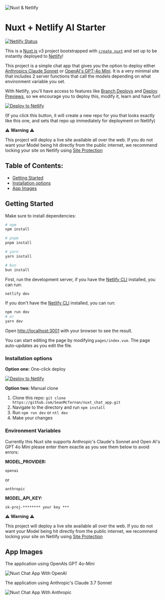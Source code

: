 ![Nuxt & Netlify](https://images.contentstack.io/v3/assets/blt5e93e46bee7dad91/blt653c659fb4ca5d7f/67ec5e4629f0cd5454185bcb/vue-js.png)

# Nuxt + Netlify AI Starter

[![Netlify Status](https://api.netlify.com/api/v1/badges/46648482-644c-4c80-bafb-872057e51b6b/deploy-status)](https://app.netlify.com/sites/next-dev-starter/deploys)

This is a [Nuxt.js](https://nuxt.com/) v3 project bootstrapped with [`create nuxt`](https://github.com/nuxt/cli) and set up to be instantly deployed to [Netlify](https://url.netlify.com/SyTBPVamO)!

This project is a simple chat app that gives you the option to deploy either [Anthropics Claude Sonnet](https://www.anthropic.com/claude) or [OpenAI's GPT-4o Mini](https://openai.com/index/gpt-4o-mini-advancing-cost-efficient-intelligence/). It is a very minimal site that includes 2 server functions that call the models depending on what environment variable you set. 

With Netlify, you'll have access to features like [Branch Deploys](https://docs.netlify.com/site-deploys/overview/#branches-and-deploys) and [Deploy Previews](https://docs.netlify.com/deploy-preview/), so we encourage you to deploy this, modify it, learn and have fun!

[![Deploy to Netlify](https://www.netlify.com/img/deploy/button.svg)](https://app.netlify.com/start/deploy?repository=https://github.com/SeanMcTernan/nuxt_chat_app&utm_source=github&utm_medium=nuxt-chat-app&utm_campaign=solutions-engineering)

(If you click this button, it will create a new repo for you that looks exactly like this one, and sets that repo up immediately for deployment on Netlify)

⚠️ **Warning** ⚠️

This project will deploy a live site available all over the web. If you do not want your Model being hit directly from the public internet, we recommend locking your site on Netlify using [Site Protection](https://docs.netlify.com/security/secure-access-to-sites/site-protection/#basic-password-protection-versus-team-login-protection)

## Table of Contents:

- [Getting Started](#getting-started)
- [Installation options](#installation-options)
- [App Images](#app-images)
  
## Getting Started

Make sure to install dependencies:

```bash
# npm
npm install

# pnpm
pnpm install

# yarn
yarn install

# bun
bun install
```

First, run the development server,
if you have the [Netlify CLI](https://github.com/netlify/cli) installed, you can run:

```bash
netlify dev
```

If you don't have the [Netlify CLI](https://github.com/netlify/cli) installed, you can run:

```bash
npm run dev
# or
yarn dev
```

Open [http://localhost:3001](http://localhost:3001) with your browser to see the result.

You can start editing the page by modifying `pages/index.vue`. The page auto-updates as you edit the file.

### Installation options

**Option one:** One-click deploy

[![Deploy to Netlify](https://www.netlify.com/img/deploy/button.svg)](https://app.netlify.com/start/deploy?repository=https://github.com/SeanMcTernan/nuxt_chat_app&utm_source=github&utm_medium=nuxt-chat-template&utm_campaign=solutions-engineering)

**Option two:** Manual clone

1. Clone this repo: `git clone https://github.com/SeanMcTernan/nuxt_chat_app.git`
2. Navigate to the directory and run `npm install`
3. Run `npm run dev` or `ntl dev`
4. Make your changes

### Environment Variables

Currently this Nuxt site supports Anthropic's Claude's Sonnet and Open AI's GPT 4o Mini please enter them exactle as you see them below to avoid errors:

**MODEL_PROVIDER:** 
```
openai
```
or 

```
anthropic
```

**MODEL_API_KEY:** 
```
sk-proj-******** your key ***
```
⚠️ **Warning** ⚠️

This project will deploy a live site available all over the web. If you do not want your Model being hit directly from the public internet, we recommend locking your site on Netlify using [Site Protection](https://docs.netlify.com/security/secure-access-to-sites/site-protection/#basic-password-protection-versus-team-login-protection)

## App Images

The application using OpenAIs GPT 4o-Mini

![Nuxt Chat App With OpenAI](https://images.contentstack.io/v3/assets/blt5e93e46bee7dad91/blt126186d633b3f891/67ec5c075ea260b63ecd4fe7/Screenshot_2025-04-01_at_16.48.08.png)

The application using Anthropic's Claude 3.7 Sonnet

![Nuxt Chat App With Anthropic](https://images.contentstack.io/v3/assets/blt5e93e46bee7dad91/blt727db09fa59f1ed1/67ec5c07deb0561ad8b03415/Screenshot_2025-04-01_at_16.49.29.png)
